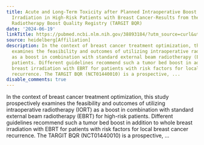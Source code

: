 ```yaml
---
title: Acute and Long-Term Toxicity after Planned Intraoperative Boost and Whole Breast
  Irradiation in High-Risk Patients with Breast Cancer-Results from the Targeted Intraoperative
  Radiotherapy Boost Quality Registry (TARGIT BQR)
date: '2024-06-19'
linkTitle: https://pubmed.ncbi.nlm.nih.gov/38893184/?utm_source=curl&utm_medium=rss&utm_campaign=pubmed-2&utm_content=1FakS-2QOkCT8HsMOQP1bCRQ4YzyumYOmxmF0moLsQ3dFB1E9V&fc=20220326224207&ff=20240619181657&v=2.18.0.post9+e462414
source: heidelberg[Affiliation]
description: In the context of breast cancer treatment optimization, this study prospectively
  examines the feasibility and outcomes of utilizing intraoperative radiotherapy (IORT)
  as a boost in combination with standard external beam radiotherapy (EBRT) for high-risk
  patients. Different guidelines recommend such a tumor bed boost in addition to whole
  breast irradiation with EBRT for patients with risk factors for local breast cancer
  recurrence. The TARGIT BQR (NCT01440010) is a prospective, ...
disable_comments: true
---
```

In the context of breast cancer treatment optimization, this study prospectively examines the feasibility and outcomes of utilizing intraoperative radiotherapy (IORT) as a boost in combination with standard external beam radiotherapy (EBRT) for high-risk patients. Different guidelines recommend such a tumor bed boost in addition to whole breast irradiation with EBRT for patients with risk factors for local breast cancer recurrence. The TARGIT BQR (NCT01440010) is a prospective, ...